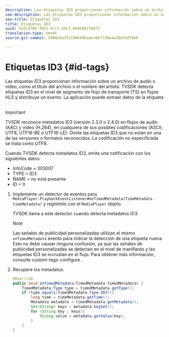```yaml
---
description: Las etiquetas ID3 proporcionan información sobre un archivo de audio o vídeo, como el título del archivo o el nombre del artista. TVSDK detecta etiquetas ID3 en el nivel de segmento de flujo de transporte (TS) en flujos HLS y distribuye un evento. La aplicación puede extraer datos de la etiqueta .
seo-description: Las etiquetas ID3 proporcionan información sobre un archivo de audio o vídeo, como el título del archivo o el nombre del artista. TVSDK detecta etiquetas ID3 en el nivel de segmento de flujo de transporte (TS) en flujos HLS y distribuye un evento. La aplicación puede extraer datos de la etiqueta .
seo-title: Etiquetas ID3
title: Etiquetas ID3
uuid: 5e5c5f89-7653-47c1-b9c1-6b9b9b1f8d73
translation-type: tm+mt
source-git-commit: 5908e5a3521966496aeec0ef730e4a704fddfb68

---
```



# Etiquetas ID3 {#id-tags}

Las etiquetas ID3 proporcionan información sobre un archivo de audio o vídeo, como el título del archivo o el nombre del artista. TVSDK detecta etiquetas ID3 en el nivel de segmento de flujo de transporte (TS) en flujos HLS y distribuye un evento. La aplicación puede extraer datos de la etiqueta .

>[!IMPORTANT]
>
>TVSDK reconoce metadatos ID3 (versión 2.3.0 o 2.4.0) en flujos de audio (AAC) y vídeo (H.264), en cualquiera de sus posibles codificaciones (ASCII, UTF8, UTF16-BE o UTF16-LE). Omite las etiquetas ID3 que no están en una de las versiones o formatos reconocidos. La codificación no especificada se trata como UTF8.

Cuando TVSDK detecta metadatos ID3, emite una notificación con los siguientes datos:

* InfoCode = 303007
* TYPE = ID3
* NAME = no está presente
* ID = 0

1. Implemente un detector de eventos para `MediaPlayer.PlaybackEventListener#onTimedMetadata(TimeMetadata timeMetadata)` y regístrelo con el `MediaPlayer` objeto.

   TVSDK llama a este detector cuando detecta metadatos ID3.

   >[!NOTE]
   >
   >Las señales de publicidad personalizadas utilizan el mismo `onTimedMetadata` evento para indicar la detección de una etiqueta nueva. Esto no debe causar ninguna confusión, ya que las señales de publicidad personalizadas se detectan en el nivel de manifiesto y las etiquetas ID3 se incrustan en el flujo. Para obtener más información, consulte custom-tags-configure .

1. Recupere los metadatos.

   ```java
   @Override 
   public void onTimedMetadata(TimedMetadata timedMetadata) { 
       TimedMetadata.Type type = timedMetadata.getType(); 
       if (type.equals(TimedMetadata.Type.ID3)){ 
           long time = timeMetadata.getTime(); 
           Metadata metadata = timedMetadata.getMetadata(); 
           Set<String> keys = metadata.keySet(); 
           for (String key : keys){ 
               String value = metadata.getValue(key); 
           } 
       } 
   }
   ```

